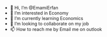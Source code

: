 - 👋 Hi, I’m @EmamiErfan
- 👀 I’m interested in Economy
- 🌱 I’m currently learning Economics
- 💞️ I’m looking to collaborate on my job
- 📫 How to reach me by Email me on outlook

<!---
EmamiErfan/EmamiErfan is a ✨ special ✨ repository because its `README.md` (this file) appears on your GitHub profile.
You can click the Preview link to take a look at your changes.
--->
